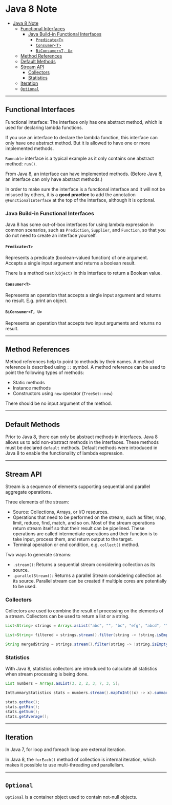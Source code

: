 # Java 8 Note 

- [Java 8 Note](#java-8-note)
	- [Functional Interfaces](#functional-interfaces)
		- [Java Build-in Functional Interfaces](#java-build-in-functional-interfaces)
			- [`Predicate<T>`](#predicatet)
			- [`Consumer<T>`](#consumert)
			- [`BiConsumer<T, U>`](#biconsumert-u)
	- [Method References](#method-references)
	- [Default Methods](#default-methods)
	- [Stream API](#stream-api)
		- [Collectors](#collectors)
		- [Statistics](#statistics)
	- [Iteration](#iteration)
	- [`Optional`](#optional)

---

## Functional Interfaces

Functional interface: The interface only has one abstract method, which is used for declaring lambda functions. 

If you use an interface to declare the lambda function, this interface can only have one abstract method. But it is allowed to have one or more implemented methods.  

`Runnable` interface is a typical example as it only contains one abstract method: `run()`.

From Java 8, an interface can have implemented methods. (Before Java 8, an interface can only have abstract methods.)

In order to make sure the interface is a functional interface and it will not be misused by others, it is a **good practice** to add the annotation `@FunctionalInterface` at the top of the interface, although it is optional.

### Java Build-in Functional Interfaces

Java 8 has some out-of-box interfaces for using lambda expression in common scenarios, such as `Prediction`, `Supplier`, and `Function`, so that you do not need to create an interface yourself. 

#### `Predicate<T>`

Represents a predicate (boolean-valued function) of one argument. Accepts a single input argument and returns a boolean result. 

There is a method `test(Object)` in this interface to return a Boolean value.

#### `Consumer<T>`

Represents an operation that accepts a single input argument and returns no result. E.g. print an object. 

#### `BiConsumer<T, U>`	

Represents an operation that accepts two input arguments and returns no result.

---

## Method References 

Method references help to point to methods by their names. A method reference is described using `::` symbol. A method reference can be used to point the following types of methods:

- Static methods
- Instance methods
- Constructors using `new` operator (`TreeSet::new`)

There should be no input argument of the method.

---

## Default Methods

Prior to Java 8, there can only be abstract methods in interfaces. Java 8 allows us to add non-abstract methods in the interfaces. These methods must be declared `default` methods. Default methods were introduced in Java 8 to enable the functionality of lambda expression.

---

## Stream API

Stream is a sequence of elements supporting sequential and parallel aggregate operations. 

Three elements of the stream: 

- Source: Collections, Arrays, or I/O resources. 
- Operations that need to be performed on the stream, such as filter, map, limit, reduce, find, match, and so on. Most of the stream operations return stream itself so that their result can be pipelined. These operations are called intermediate operations and their function is to take input, process them, and return output to the target.
- Terminal operation or end condition, e.g. `collect()` method.

Two ways to generate streams: 

- `.stream()`: Returns a sequential stream considering collection as its source.
- `.parallelStream()`: Returns a parallel Stream considering collection as its source. Parallel stream can be created if multiple cores are potentially to be used. 

### Collectors

Collectors are used to combine the result of processing on the elements of a stream. Collectors can be used to return a list or a string.

```java
List<String> strings = Arrays.asList("abc", "", "bc", "efg", "abcd", "", "jkl");

List<String> filtered = strings.stream().filter(string -> !string.isEmpty()).collect(Collectors.toList());

String mergedString = strings.stream().filter(string -> !string.isEmpty()).collect(Collectors.joining(", "));
```

### Statistics

With Java 8, statistics collectors are introduced to calculate all statistics when stream processing is being done.

```java
List numbers = Arrays.asList(3, 2, 2, 3, 7, 3, 5);

IntSummaryStatistics stats = numbers.stream().mapToInt((x) -> x).summaryStatistics();

stats.getMax();
stats.getMin();
stats.getSum();
stats.getAverage();
```

---

## Iteration 

In Java 7, for loop and foreach loop are external iteration. 

In Java 8, the `forEach()` method of collection is internal iteration, which makes it possible to use multi-threading and parallelism. 

---

## `Optional`

`Optional` is a container object used to contain not-null objects. 

